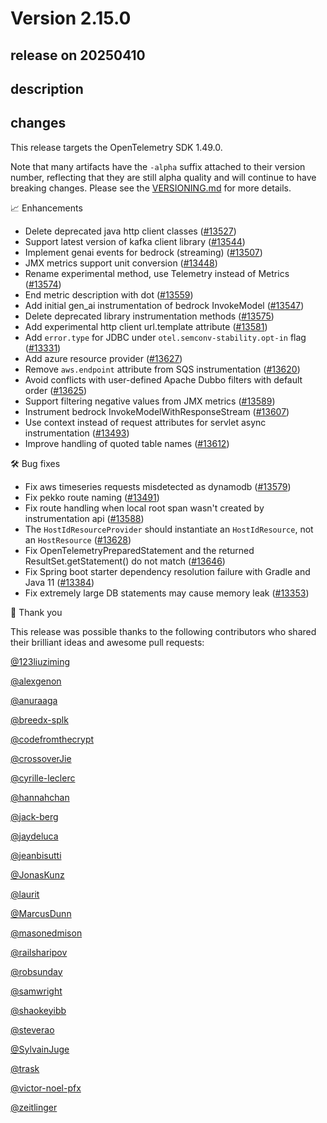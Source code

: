 # Version 2.15.0

## release on 20250410

## description

## changes

This release targets the OpenTelemetry SDK 1.49.0.

Note that many artifacts have the <code>-alpha</code> suffix attached to their version number, reflecting that they are still alpha quality and will continue to have breaking changes. Please see the <a href="https://github.com/open-telemetry/opentelemetry-java-instrumentation/blob/main/VERSIONING.md#opentelemetry-java-instrumentation-versioning">VERSIONING.md</a> for more details.

📈 Enhancements

* Delete deprecated java http client classes (<a href="https://github.com/open-telemetry/opentelemetry-java-instrumentation/pull/13527" data-hovercard-type="pull_request" data-hovercard-url="/open-telemetry/opentelemetry-java-instrumentation/pull/13527/hovercard">#13527</a>)
* Support latest version of kafka client library (<a href="https://github.com/open-telemetry/opentelemetry-java-instrumentation/pull/13544" data-hovercard-type="pull_request" data-hovercard-url="/open-telemetry/opentelemetry-java-instrumentation/pull/13544/hovercard">#13544</a>)
* Implement genai events for bedrock (streaming) (<a href="https://github.com/open-telemetry/opentelemetry-java-instrumentation/pull/13507" data-hovercard-type="pull_request" data-hovercard-url="/open-telemetry/opentelemetry-java-instrumentation/pull/13507/hovercard">#13507</a>)
* JMX metrics support unit conversion (<a href="https://github.com/open-telemetry/opentelemetry-java-instrumentation/pull/13448" data-hovercard-type="pull_request" data-hovercard-url="/open-telemetry/opentelemetry-java-instrumentation/pull/13448/hovercard">#13448</a>)
* Rename experimental method, use Telemetry instead of Metrics (<a href="https://github.com/open-telemetry/opentelemetry-java-instrumentation/pull/13574" data-hovercard-type="pull_request" data-hovercard-url="/open-telemetry/opentelemetry-java-instrumentation/pull/13574/hovercard">#13574</a>)
* End metric description with dot (<a href="https://github.com/open-telemetry/opentelemetry-java-instrumentation/pull/13559" data-hovercard-type="pull_request" data-hovercard-url="/open-telemetry/opentelemetry-java-instrumentation/pull/13559/hovercard">#13559</a>)
* Add initial gen_ai instrumentation of bedrock InvokeModel (<a href="https://github.com/open-telemetry/opentelemetry-java-instrumentation/pull/13547" data-hovercard-type="pull_request" data-hovercard-url="/open-telemetry/opentelemetry-java-instrumentation/pull/13547/hovercard">#13547</a>)
* Delete deprecated library instrumentation methods (<a href="https://github.com/open-telemetry/opentelemetry-java-instrumentation/pull/13575" data-hovercard-type="pull_request" data-hovercard-url="/open-telemetry/opentelemetry-java-instrumentation/pull/13575/hovercard">#13575</a>)
* Add experimental http client url.template attribute (<a href="https://github.com/open-telemetry/opentelemetry-java-instrumentation/pull/13581" data-hovercard-type="pull_request" data-hovercard-url="/open-telemetry/opentelemetry-java-instrumentation/pull/13581/hovercard">#13581</a>)
* Add <code>error.type</code> for JDBC under <code>otel.semconv-stability.opt-in</code> flag (<a href="https://github.com/open-telemetry/opentelemetry-java-instrumentation/pull/13331" data-hovercard-type="pull_request" data-hovercard-url="/open-telemetry/opentelemetry-java-instrumentation/pull/13331/hovercard">#13331</a>)
* Add azure resource provider (<a href="https://github.com/open-telemetry/opentelemetry-java-instrumentation/pull/13627" data-hovercard-type="pull_request" data-hovercard-url="/open-telemetry/opentelemetry-java-instrumentation/pull/13627/hovercard">#13627</a>)
* Remove <code>aws.endpoint</code> attribute from SQS instrumentation (<a href="https://github.com/open-telemetry/opentelemetry-java-instrumentation/pull/13620" data-hovercard-type="pull_request" data-hovercard-url="/open-telemetry/opentelemetry-java-instrumentation/pull/13620/hovercard">#13620</a>)
* Avoid conflicts with user-defined Apache Dubbo filters with default order (<a href="https://github.com/open-telemetry/opentelemetry-java-instrumentation/pull/13625" data-hovercard-type="pull_request" data-hovercard-url="/open-telemetry/opentelemetry-java-instrumentation/pull/13625/hovercard">#13625</a>)
* Support filtering negative values from JMX metrics (<a href="https://github.com/open-telemetry/opentelemetry-java-instrumentation/pull/13589" data-hovercard-type="pull_request" data-hovercard-url="/open-telemetry/opentelemetry-java-instrumentation/pull/13589/hovercard">#13589</a>)
* Instrument bedrock InvokeModelWithResponseStream (<a href="https://github.com/open-telemetry/opentelemetry-java-instrumentation/pull/13607" data-hovercard-type="pull_request" data-hovercard-url="/open-telemetry/opentelemetry-java-instrumentation/pull/13607/hovercard">#13607</a>)
* Use context instead of request attributes for servlet async instrumentation (<a href="https://github.com/open-telemetry/opentelemetry-java-instrumentation/pull/13493" data-hovercard-type="pull_request" data-hovercard-url="/open-telemetry/opentelemetry-java-instrumentation/pull/13493/hovercard">#13493</a>)
* Improve handling of quoted table names (<a href="https://github.com/open-telemetry/opentelemetry-java-instrumentation/pull/13612" data-hovercard-type="pull_request" data-hovercard-url="/open-telemetry/opentelemetry-java-instrumentation/pull/13612/hovercard">#13612</a>)

🛠️ Bug fixes

* Fix aws timeseries requests misdetected as dynamodb (<a href="https://github.com/open-telemetry/opentelemetry-java-instrumentation/pull/13579" data-hovercard-type="pull_request" data-hovercard-url="/open-telemetry/opentelemetry-java-instrumentation/pull/13579/hovercard">#13579</a>)
* Fix pekko route naming (<a href="https://github.com/open-telemetry/opentelemetry-java-instrumentation/pull/13491" data-hovercard-type="pull_request" data-hovercard-url="/open-telemetry/opentelemetry-java-instrumentation/pull/13491/hovercard">#13491</a>)
* Fix route handling when local root span wasn't created by instrumentation api (<a href="https://github.com/open-telemetry/opentelemetry-java-instrumentation/pull/13588" data-hovercard-type="pull_request" data-hovercard-url="/open-telemetry/opentelemetry-java-instrumentation/pull/13588/hovercard">#13588</a>)
* The <code>HostIdResourceProvider</code> should instantiate an <code>HostIdResource</code>, not an <code>HostResource</code> (<a href="https://github.com/open-telemetry/opentelemetry-java-instrumentation/pull/13628" data-hovercard-type="pull_request" data-hovercard-url="/open-telemetry/opentelemetry-java-instrumentation/pull/13628/hovercard">#13628</a>)
* Fix OpenTelemetryPreparedStatement and the returned ResultSet.getStatement() do not match (<a href="https://github.com/open-telemetry/opentelemetry-java-instrumentation/pull/13646" data-hovercard-type="pull_request" data-hovercard-url="/open-telemetry/opentelemetry-java-instrumentation/pull/13646/hovercard">#13646</a>)
* Fix Spring boot starter dependency resolution failure with Gradle and Java 11 (<a href="https://github.com/open-telemetry/opentelemetry-java-instrumentation/issues/13384" data-hovercard-type="issue" data-hovercard-url="/open-telemetry/opentelemetry-java-instrumentation/issues/13384/hovercard">#13384</a>)
* Fix extremely large DB statements may cause memory leak (<a href="https://github.com/open-telemetry/opentelemetry-java-instrumentation/issues/13353" data-hovercard-type="pull_request" data-hovercard-url="/open-telemetry/opentelemetry-java-instrumentation/pull/13353/hovercard">#13353</a>)

🙇 Thank you

This release was possible thanks to the following contributors who shared their brilliant ideas and awesome pull requests:

<a class="user-mention notranslate" data-hovercard-type="user" data-hovercard-url="/users/123liuziming/hovercard" data-octo-click="hovercard-link-click" data-octo-dimensions="link_type:self" href="https://github.com/123liuziming">@123liuziming</a>

<a class="user-mention notranslate" data-hovercard-type="user" data-hovercard-url="/users/alexgenon/hovercard" data-octo-click="hovercard-link-click" data-octo-dimensions="link_type:self" href="https://github.com/alexgenon">@alexgenon</a>

<a class="user-mention notranslate" data-hovercard-type="user" data-hovercard-url="/users/anuraaga/hovercard" data-octo-click="hovercard-link-click" data-octo-dimensions="link_type:self" href="https://github.com/anuraaga">@anuraaga</a>

<a class="user-mention notranslate" data-hovercard-type="user" data-hovercard-url="/users/breedx-splk/hovercard" data-octo-click="hovercard-link-click" data-octo-dimensions="link_type:self" href="https://github.com/breedx-splk">@breedx-splk</a>

<a class="user-mention notranslate" data-hovercard-type="user" data-hovercard-url="/users/codefromthecrypt/hovercard" data-octo-click="hovercard-link-click" data-octo-dimensions="link_type:self" href="https://github.com/codefromthecrypt">@codefromthecrypt</a>

<a class="user-mention notranslate" data-hovercard-type="user" data-hovercard-url="/users/crossoverJie/hovercard" data-octo-click="hovercard-link-click" data-octo-dimensions="link_type:self" href="https://github.com/crossoverJie">@crossoverJie</a>

<a class="user-mention notranslate" data-hovercard-type="user" data-hovercard-url="/users/cyrille-leclerc/hovercard" data-octo-click="hovercard-link-click" data-octo-dimensions="link_type:self" href="https://github.com/cyrille-leclerc">@cyrille-leclerc</a>

<a class="user-mention notranslate" data-hovercard-type="user" data-hovercard-url="/users/hannahchan/hovercard" data-octo-click="hovercard-link-click" data-octo-dimensions="link_type:self" href="https://github.com/hannahchan">@hannahchan</a>

<a class="user-mention notranslate" data-hovercard-type="user" data-hovercard-url="/users/jack-berg/hovercard" data-octo-click="hovercard-link-click" data-octo-dimensions="link_type:self" href="https://github.com/jack-berg">@jack-berg</a>

<a class="user-mention notranslate" data-hovercard-type="user" data-hovercard-url="/users/jaydeluca/hovercard" data-octo-click="hovercard-link-click" data-octo-dimensions="link_type:self" href="https://github.com/jaydeluca">@jaydeluca</a>

<a class="user-mention notranslate" data-hovercard-type="user" data-hovercard-url="/users/jeanbisutti/hovercard" data-octo-click="hovercard-link-click" data-octo-dimensions="link_type:self" href="https://github.com/jeanbisutti">@jeanbisutti</a>

<a class="user-mention notranslate" data-hovercard-type="user" data-hovercard-url="/users/JonasKunz/hovercard" data-octo-click="hovercard-link-click" data-octo-dimensions="link_type:self" href="https://github.com/JonasKunz">@JonasKunz</a>

<a class="user-mention notranslate" data-hovercard-type="user" data-hovercard-url="/users/laurit/hovercard" data-octo-click="hovercard-link-click" data-octo-dimensions="link_type:self" href="https://github.com/laurit">@laurit</a>

<a class="user-mention notranslate" data-hovercard-type="user" data-hovercard-url="/users/MarcusDunn/hovercard" data-octo-click="hovercard-link-click" data-octo-dimensions="link_type:self" href="https://github.com/MarcusDunn">@MarcusDunn</a>

<a class="user-mention notranslate" data-hovercard-type="user" data-hovercard-url="/users/masonedmison/hovercard" data-octo-click="hovercard-link-click" data-octo-dimensions="link_type:self" href="https://github.com/masonedmison">@masonedmison</a>

<a class="user-mention notranslate" data-hovercard-type="user" data-hovercard-url="/users/railsharipov/hovercard" data-octo-click="hovercard-link-click" data-octo-dimensions="link_type:self" href="https://github.com/railsharipov">@railsharipov</a>

<a class="user-mention notranslate" data-hovercard-type="user" data-hovercard-url="/users/robsunday/hovercard" data-octo-click="hovercard-link-click" data-octo-dimensions="link_type:self" href="https://github.com/robsunday">@robsunday</a>

<a class="user-mention notranslate" data-hovercard-type="user" data-hovercard-url="/users/samwright/hovercard" data-octo-click="hovercard-link-click" data-octo-dimensions="link_type:self" href="https://github.com/samwright">@samwright</a>

<a class="user-mention notranslate" data-hovercard-type="user" data-hovercard-url="/users/shaokeyibb/hovercard" data-octo-click="hovercard-link-click" data-octo-dimensions="link_type:self" href="https://github.com/shaokeyibb">@shaokeyibb</a>

<a class="user-mention notranslate" data-hovercard-type="user" data-hovercard-url="/users/steverao/hovercard" data-octo-click="hovercard-link-click" data-octo-dimensions="link_type:self" href="https://github.com/steverao">@steverao</a>

<a class="user-mention notranslate" data-hovercard-type="user" data-hovercard-url="/users/SylvainJuge/hovercard" data-octo-click="hovercard-link-click" data-octo-dimensions="link_type:self" href="https://github.com/SylvainJuge">@SylvainJuge</a>

<a class="user-mention notranslate" data-hovercard-type="user" data-hovercard-url="/users/trask/hovercard" data-octo-click="hovercard-link-click" data-octo-dimensions="link_type:self" href="https://github.com/trask">@trask</a>

<a class="user-mention notranslate" data-hovercard-type="user" data-hovercard-url="/users/victor-noel-pfx/hovercard" data-octo-click="hovercard-link-click" data-octo-dimensions="link_type:self" href="https://github.com/victor-noel-pfx">@victor-noel-pfx</a>

<a class="user-mention notranslate" data-hovercard-type="user" data-hovercard-url="/users/zeitlinger/hovercard" data-octo-click="hovercard-link-click" data-octo-dimensions="link_type:self" href="https://github.com/zeitlinger">@zeitlinger</a>

